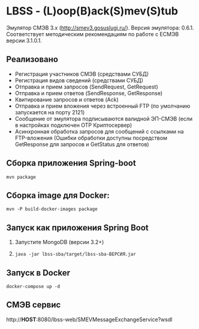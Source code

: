 # LBSS - (L)oop(B)ack(S)mev(S)tub
Эмулятор СМЭВ 3.х (http://smev3.gosuslugi.ru/). Версия эмулятора: 0.6.1. 
Соответствует методическим рекомендациям по работе с ЕСМЭВ версии 3.1.0.1.

## Реализовано
* Регистрация участников СМЭВ (средствами СУБД)
* Регистрация видов сведений (средствами СУБД)
* Отправка и прием запросов (SendRequest, GetRequest)
* Отправка и прием ответов (SendResponse, GetResponse)
* Квитирование запросов и ответов (Ack)
* Отправка и прием вложения через встроенный FTP (по умолчанию запускается на порту 2121)
* Сообщение от эмулятора подписываются валидной ЭП-СМЭВ (если в настройках подключен ОТР Криптосервер)
* Асинхронная обработка запросов для сообщений с ссылками на FTP-вложения (Ошибки обработки доступны посредством GetResponse для запросов и GetStatus для ответов)

## Сборка приложения Spring-boot
``mvn package``
## Сборка image для Docker:
``mvn -P build-docker-images package``

## Запуск как приложения Spring Boot
1) Запустите MongoDB (версии 3.2+)

2) ``java -jar lbss-sba/target/lbss-sba-ВЕРСИЯ.jar``

## Запуск в Docker
``docker-compose up -d``

## СМЭВ сервис
http://__HOST__:8080/lbss-web/SMEVMessageExchangeService?wsdl

